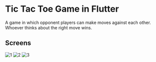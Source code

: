 # Tic Tac Toe Game in Flutter

A game in which opponent players can make moves against each other. Whoever thinks about the right move wins.

## Screens

![1](https://user-images.githubusercontent.com/51384613/158038153-0511367a-0796-44a0-879f-5d242371df8c.jpg)
![2](https://user-images.githubusercontent.com/51384613/158038161-7aeb6045-df55-4edb-88b3-c74c29117e3c.jpg)
![3](https://user-images.githubusercontent.com/51384613/158038167-5d5c67a4-e28a-47ef-b58a-b81c2310fef5.jpg)
